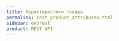 ```yaml
---
title: Характеристики товара
permalink: rest_product_attributes.html
sidebar: evorest
product: REST API
---
```

